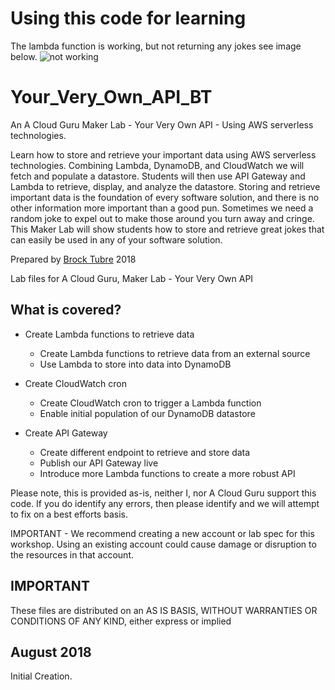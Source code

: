 # Using this code for learning 
The lambda function is working, but not returning any jokes see image below.
![not working](https://user-images.githubusercontent.com/25730453/145316747-e6a73e3d-1241-472e-9452-a5df7f05c72b.JPG)

# Your_Very_Own_API_BT

An A Cloud Guru Maker Lab - 
Your Very Own API - Using AWS serverless technologies.

Learn how to store and retrieve your important data using AWS serverless technologies. Combining Lambda, DynamoDB, and CloudWatch we will fetch and populate a datastore. Students will then use API Gateway and Lambda to retrieve, display, and analyze the datastore. Storing and retrieve important data is the foundation of every software solution, and there is no other information more important than a good pun. Sometimes we need a random joke to expel out to make those around you turn away and cringe. This Maker Lab will show students how to store and retrieve great jokes that can easily be used in any of your software solution. 

Prepared by [Brock Tubre](http://brocktubre.com) 2018

Lab files for A Cloud Guru, Maker Lab - Your Very Own API

## What is covered?
- Create Lambda functions to retrieve data
  - Create Lambda functions to retrieve data from an external source
  - Use Lambda to store into data into DynamoDB

- Create CloudWatch cron
  - Create CloudWatch cron to trigger a Lambda function
  - Enable initial population of our DynamoDB datastore

- Create API Gateway
  - Create different endpoint to retrieve and store data
  - Publish our API Gateway live
  - Introduce more Lambda functions to create a more robust API

Please note, this is provided as-is, neither I, nor A Cloud Guru support this code. If you do identify any errors, then please identify and we will attempt to fix on a best efforts basis.

IMPORTANT - We recommend creating a new account or lab spec for this workshop. Using an existing account could cause damage or disruption to the resources in that account.

## IMPORTANT
These files are distributed on an AS IS BASIS, WITHOUT WARRANTIES OR CONDITIONS OF ANY KIND, either express or implied

## August 2018
Initial Creation.

